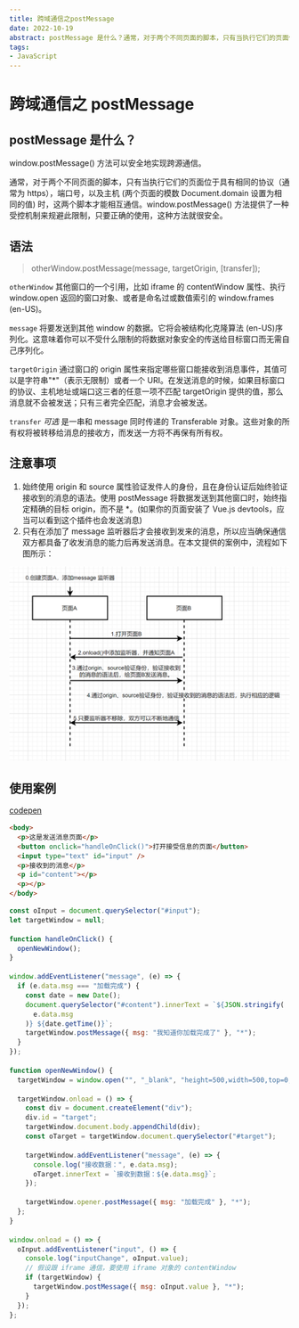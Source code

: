 ```yaml
---
title: 跨域通信之postMessage
date: 2022-10-19
abstract: postMessage 是什么？通常，对于两个不同页面的脚本，只有当执行它们的页面位于具有相同的协议（通常为 https），端口号，以及主机 (两个页面的模数 Document.domain设置为相同的值) 时，这两个脚本才能相互通信。window.postMessage() 方法提供了一种受控机制来规避此限制，只要正确的使用，这种方法就很安全。
tags:
- JavaScript
---
```


# 跨域通信之 postMessage

## postMessage 是什么？

window.postMessage() 方法可以安全地实现跨源通信。

通常，对于两个不同页面的脚本，只有当执行它们的页面位于具有相同的协议（通常为 https），端口号，以及主机 (两个页面的模数 Document.domain 设置为相同的值) 时，这两个脚本才能相互通信。window.postMessage() 方法提供了一种受控机制来规避此限制，只要正确的使用，这种方法就很安全。

## 语法

> otherWindow.postMessage(message, targetOrigin, [transfer]);

`otherWindow`
其他窗口的一个引用，比如 iframe 的 contentWindow 属性、执行 window.open 返回的窗口对象、或者是命名过或数值索引的 window.frames (en-US)。

`message`
将要发送到其他 window 的数据。它将会被结构化克隆算法 (en-US)序列化。这意味着你可以不受什么限制的将数据对象安全的传送给目标窗口而无需自己序列化。

`targetOrigin`
通过窗口的 origin 属性来指定哪些窗口能接收到消息事件，其值可以是字符串"\*"（表示无限制）或者一个 URI。在发送消息的时候，如果目标窗口的协议、主机地址或端口这三者的任意一项不匹配 targetOrigin 提供的值，那么消息就不会被发送；只有三者完全匹配，消息才会被发送。

`transfer` _可选_
是一串和 message 同时传递的 Transferable 对象。这些对象的所有权将被转移给消息的接收方，而发送一方将不再保有所有权。

## 注意事项

1. 始终使用 origin 和 source 属性验证发件人的身份，且在身份认证后始终验证接收到的消息的语法。使用 postMessage 将数据发送到其他窗口时，始终指定精确的目标 origin，而不是 \*。(如果你的页面安装了 Vue.js devtools，应当可以看到这个插件也会发送消息)
2. 只有在添加了 message 监听器后才会接收到发来的消息，所以应当确保通信双方都具备了收发消息的能力后再发送消息。在本文提供的案例中，流程如下图所示：

![流程图](https://raw.githubusercontent.com/ivestszheng/images-store/18e3d31d8fce44880ff46b7c46662c8e2c588185/img/image-20221019220007387.png)

## 使用案例

[codepen](https://codepen.io/ivestszheng/pen/GRdaXEd)

```html
<body>
  <p>这是发送消息页面</p>
  <button onclick="handleOnClick()">打开接受信息的页面</button>
  <input type="text" id="input" />
  <p>接收到的消息</p>
  <p id="content"></p>
  <p></p>
</body>
```

```js
const oInput = document.querySelector("#input");
let targetWindow = null;

function handleOnClick() {
  openNewWindow();
}

window.addEventListener("message", (e) => {
  if (e.data.msg === "加载完成") {
    const date = new Date();
    document.querySelector("#content").innerText = `${JSON.stringify(
      e.data.msg
    )} ${date.getTime()}`;
    targetWindow.postMessage({ msg: "我知道你加载完成了" }, "*");
  }
});

function openNewWindow() {
  targetWindow = window.open("", "_blank", "height=500,width=500,top=0,left=0");

  targetWindow.onload = () => {
    const div = document.createElement("div");
    div.id = "target";
    targetWindow.document.body.appendChild(div);
    const oTarget = targetWindow.document.querySelector("#target");

    targetWindow.addEventListener("message", (e) => {
      console.log("接收数据：", e.data.msg);
      oTarget.innerText = `接收到数据：${e.data.msg}`;
    });

    targetWindow.opener.postMessage({ msg: "加载完成" }, "*");
  };
}

window.onload = () => {
  oInput.addEventListener("input", () => {
    console.log("inputChange", oInput.value);
    // 假设跟 iframe 通信，要使用 iframe 对象的 contentWindow
    if (targetWindow) {
      targetWindow.postMessage({ msg: oInput.value }, "*");
    }
  });
};
```
